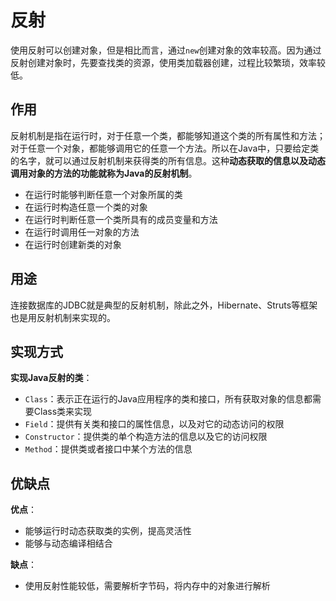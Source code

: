 # 反射

使用反射可以创建对象，但是相比而言，通过`new`创建对象的效率较高。因为通过反射创建对象时，先要查找类的资源，使用类加载器创建，过程比较繁琐，效率较低。

## 作用

反射机制是指在运行时，对于任意一个类，都能够知道这个类的所有属性和方法；对于任意一个对象，都能够调用它的任意一个方法。所以在Java中，只要给定类的名字，就可以通过反射机制来获得类的所有信息。这种**动态获取的信息以及动态调用对象的方法的功能就称为Java的反射机制**。

* 在运行时能够判断任意一个对象所属的类
* 在运行时构造任意一个类的对象
* 在运行时判断任意一个类所具有的成员变量和方法
* 在运行时调用任一对象的方法
* 在运行时创建新类的对象

## 用途

连接数据库的JDBC就是典型的反射机制，除此之外，Hibernate、Struts等框架也是用反射机制来实现的。

## 实现方式

**实现Java反射的类**：

* `Class`：表示正在运行的Java应用程序的类和接口，所有获取对象的信息都需要Class类来实现
* `Field`：提供有关类和接口的属性信息，以及对它的动态访问的权限
* `Constructor`：提供类的单个构造方法的信息以及它的访问权限
* `Method`：提供类或者接口中某个方法的信息

## 优缺点

**优点**：

* 能够运行时动态获取类的实例，提高灵活性
* 能够与动态编译相结合

**缺点**：

* 使用反射性能较低，需要解析字节码，将内存中的对象进行解析